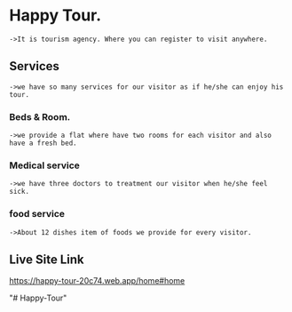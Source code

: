 # Happy Tour.
```
->It is tourism agency. Where you can register to visit anywhere.
```

## Services
```
->we have so many services for our visitor as if he/she can enjoy his tour.

```


### Beds & Room.
```
->we provide a flat where have two rooms for each visitor and also have a fresh bed. 

```

### Medical service
```
->we have three doctors to treatment our visitor when he/she feel sick.
```

### food service
```
->About 12 dishes item of foods we provide for every visitor.
```


## Live Site Link

https://happy-tour-20c74.web.app/home#home


"# Happy-Tour" 
